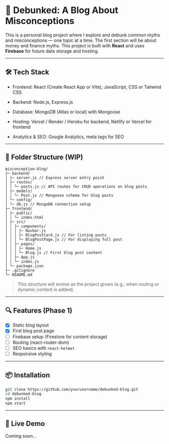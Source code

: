 # 🧠 Debunked: A Blog About Misconceptions

This is a personal blog project where I explore and debunk common myths and misconceptions — one topic at a time. The first section will be about money and finance myths.
This project is built with **React** and uses **Firebase** for future data storage and hosting.

---

## 🛠 Tech Stack

- Frontend: React (Create React App or Vite), JavaScript, CSS or Tailwind CSS

- Backend: Node.js, Express.js

- Database: MongoDB (Atlas or local) with Mongoose

- Hosting: Vercel / Render / Heroku for backend, Netlify or Vercel for frontend

- Analytics & SEO: Google Analytics, meta tags for SEO

---

## 📁 Folder Structure (WIP)

```
misconception-blog/
├─ backend/
│ ├─ server.js // Express server entry point
│ ├─ routes/
│ │ └─ posts.js // API routes for CRUD operations on blog posts
│ ├─ models/
│ │ └─ Post.js // Mongoose schema for blog posts
│ └─ config/
│ └─ db.js // MongoDB connection setup
├─ frontend/
│ ├─ public/
│ │ └─ index.html
│ ├─ src/
│ │ ├─ components/
│ │ │ ├─ Navbar.js
│ │ │ ├─ BlogPostCard.js // For listing posts
│ │ │ └─ BlogPostPage.js // For displaying full post
│ │ ├─ pages/
│ │ │ ├─ Home.js
│ │ │ └─ Blog.js // First blog post content
│ │ ├─ App.js
│ │ └─ index.js
│ └─ package.json
├─ .gitignore
└─ README.md
```

> This structure will evolve as the project grows (e.g., when routing or dynamic content is added).

---

## 🔍 Features (Phase 1)

- [x] Static blog layout
- [x] First blog post page
- [ ] Firebase setup (Firestore for content storage)
- [ ] Routing (react-router-dom)
- [ ] SEO basics with `react-helmet`
- [ ] Responsive styling

---

## 📦 Installation

```bash
git clone https://github.com/yourusername/debunked-blog.git
cd debunked-blog
npm install
npm start
```

---

## 🚀 Live Demo

Coming soon...
